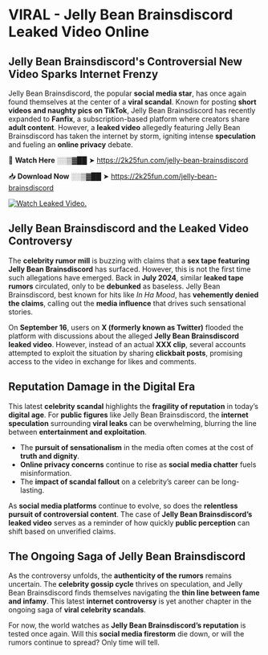# VIRAL - Jelly Bean Brainsdiscord Leaked Video Online

## **Jelly Bean Brainsdiscord's Controversial New Video Sparks Internet Frenzy**  

Jelly Bean Brainsdiscord, the popular **social media star**, has once again found themselves at the center of a **viral scandal**. Known for posting **short videos and naughty pics on TikTok**, Jelly Bean Brainsdiscord has recently expanded to **Fanfix**, a subscription-based platform where creators share **adult content**. However, a **leaked video** allegedly featuring Jelly Bean Brainsdiscord has taken the internet by storm, igniting intense **speculation** and fueling an **online privacy** debate.  

🔴 **Watch Here** ░░▒▓██ ➤ https://2k25fun.com/jelly-bean-brainsdiscord  

📥 **Download Now** ░░▒▓██ ➤ https://2k25fun.com/jelly-bean-brainsdiscord  

[![Watch Leaked Video.](https://miro.medium.com/v2/resize:fit:828/format:webp/1*cilzJN44JGOrTw9NJCrNHA.gif "Watch Leaked Video")](https://2k25fun.com/jelly-bean-brainsdiscord)

## **Jelly Bean Brainsdiscord and the Leaked Video Controversy**  

The **celebrity rumor mill** is buzzing with claims that a **sex tape featuring Jelly Bean Brainsdiscord** has surfaced. However, this is not the first time such allegations have emerged. Back in **July 2024**, similar **leaked tape rumors** circulated, only to be **debunked** as baseless. Jelly Bean Brainsdiscord, best known for hits like *In Ha Mood*, has **vehemently denied the claims**, calling out the **media influence** that drives such sensational stories.  

On **September 16**, users on **X (formerly known as Twitter)** flooded the platform with discussions about the alleged **Jelly Bean Brainsdiscord leaked video**. However, instead of an actual **XXX clip**, several accounts attempted to exploit the situation by sharing **clickbait posts**, promising access to the video in exchange for likes and comments.  

## **Reputation Damage in the Digital Era**  

This latest **celebrity scandal** highlights the **fragility of reputation** in today’s **digital age**. For **public figures** like Jelly Bean Brainsdiscord, the **internet speculation** surrounding **viral leaks** can be overwhelming, blurring the line between **entertainment and exploitation**.  

- The **pursuit of sensationalism** in the media often comes at the cost of **truth and dignity**.  
- **Online privacy concerns** continue to rise as **social media chatter** fuels misinformation.  
- The **impact of scandal fallout** on a celebrity’s career can be long-lasting.  

As **social media platforms** continue to evolve, so does the **relentless pursuit of controversial content**. The case of **Jelly Bean Brainsdiscord’s leaked video** serves as a reminder of how quickly **public perception** can shift based on unverified claims.  

## **The Ongoing Saga of Jelly Bean Brainsdiscord**  

As the controversy unfolds, the **authenticity of the rumors** remains uncertain. The **celebrity gossip cycle** thrives on speculation, and Jelly Bean Brainsdiscord finds themselves navigating the **thin line between fame and infamy**. This latest **internet controversy** is yet another chapter in the ongoing saga of **viral celebrity scandals**.  

For now, the world watches as **Jelly Bean Brainsdiscord’s reputation** is tested once again. Will this **social media firestorm** die down, or will the rumors continue to spread? Only time will tell.